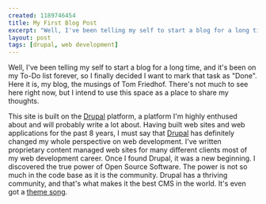 ```yaml
--- 
created: 1189746454
title: My First Blog Post
excerpt: "Well, I've been telling my self to start a blog for a long time, and it's been on my To-Do list forever, so I finally decided I want to mark that task as &quot;Done&quot;. Here it is, my blog, the musings of Tom Friedhof. There's not much to see here right now, but I intend to use this space as a place to share my thoughts."
layout: post
tags: [drupal, web development]
---
```

Well, I've been telling my self to start a blog for a long time, and it's been on my To-Do list forever, so I finally decided I want to mark that task as &quot;Done&quot;. Here it is, my blog, the musings of Tom Friedhof. There's not much to see here right now, but I intend to use this space as a place to share my thoughts.

This site is built on the <a href="http://drupal.org">Drupal</a> platform, a platform I'm highly enthused about and will probably write a lot about. Having built web sites and web applications for the past 8 years, I must say that <a href="http://drupal.org/">Drupal</a> has definitely changed my whole perspective on web development. I've written proprietary content managed web sites for many different clients most of my web development career. Once I found Drupal, it was a new beginning. I discovered the true power of Open Source Software. The power is not so much in the code base as it is the community. Drupal has a thriving community, and that's what makes it the best CMS in the world. It's even got a <a href="http://www.lullabot.com/audiocast/the_drupal_song">theme song</a>. 

